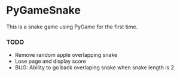 # PyGameSnake
This is a snake game using PyGame for the first time.


### TODO 
- Remove random apple overlapping snake
- Lose page and display score
- BUG: Ability to go back overlaping snake when snake length is 2